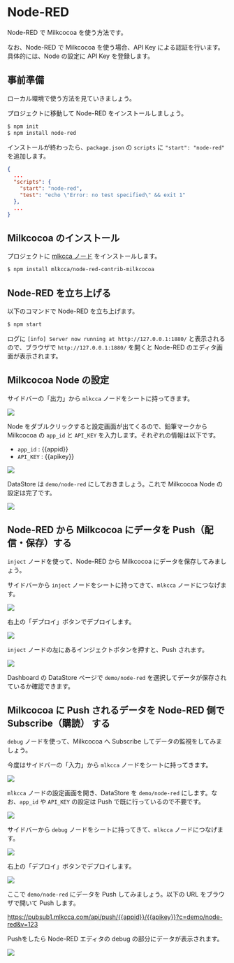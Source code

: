 # Node-RED

Node-RED で Milkcocoa を使う方法です。

なお、Node-RED で Milkcocoa を使う場合、API Key による認証を行います。具体的には、Node の設定に API Key を登録します。


## 事前準備

ローカル環境で使う方法を見ていきましょう。

プロジェクトに移動して Node-RED をインストールしましょう。

```bash
$ npm init
$ npm install node-red
```

インストールが終わったら、`package.json` の `scripts` に `"start": "node-red"` を追加します。

```json
{
  ...
  "scripts": {
    "start": "node-red",
    "test": "echo \"Error: no test specified\" && exit 1"
  },
  ...
}

```

## Milkcocoa のインストール

プロジェクトに [mlkcca ノード](https://github.com/mlkcca/node-red-contrib-mlkcca) をインストールします。

```bash
$ npm install mlkcca/node-red-contrib-milkcocoa
```

## Node-RED を立ち上げる

以下のコマンドで Node-RED を立ち上げます。

```bash
$ npm start
```

ログに `[info] Server now running at http://127.0.0.1:1880/` と表示されるので、ブラウザで `http://127.0.0.1:1880/` を開くと Node-RED のエディタ画面が表示されます。


## Milkcocoa Node の設定

サイドバーの「出力」から `mlkcca` ノードをシートに持ってきます。

![](/img/get-started-node-red-add-out.png)

Node をダブルクリックすると設定画面が出てくるので、鉛筆マークから Milkcocoa の `app_id` と `API_KEY` を入力します。それぞれの情報は以下です。

- `app_id` : {{appid}}
- `API_KEY` : {{apikey}}

![](/img/get-started-node-red-settings.png)

DataStore は `demo/node-red` にしておきましょう。これで Milkcocoa Node の設定は完了です。

![](/img/get-started-node-red-ds-out.png)


## Node-RED から Milkcocoa にデータを Push（配信・保存）する

`inject` ノードを使って、Node-RED から Milkcocoa にデータを保存してみましょう。

サイドバーから `inject` ノードをシートに持ってきて、`mlkcca` ノードにつなげます。

![](/img/get-started-node-red-inject.png)

右上の「デプロイ」ボタンでデプロイします。

![](/img/get-started-node-red-inject-deploy.png)

`inject` ノードの左にあるインジェクトボタンを押すと、Push されます。

![](/img/get-started-node-red-inject-trigger.png)

Dashboard の DataStore ページで `demo/node-red` を選択してデータが保存されているか確認できます。


## Milkcocoa に Push されるデータを Node-RED 側で Subscribe（購読） する

`debug` ノードを使って、Milkcocoa へ Subscribe してデータの監視をしてみましょう。

今度はサイドバーの「入力」から `mlkcca` ノードをシートに持ってきます。

![](/img/get-started-node-red-add-in.png)

`mlkcca` ノードの設定画面を開き、DataStore を `demo/node-red` にします。なお、`app_id` や `API_KEY` の設定は Push で既に行っているので不要です。

![](/img/get-started-node-red-ds-in.png)

サイドバーから `debug` ノードをシートに持ってきて、`mlkcca` ノードにつなげます。

![](/img/get-started-node-red-debug.png)

右上の「デプロイ」ボタンでデプロイします。

![](/img/get-started-node-red-debug-deploy.png)

ここで `demo/node-red` にデータを Push してみましょう。以下の URL をブラウザで開いて Push します。

<a target="_blank" href="https://pubsub1.mlkcca.com/api/push/{{appid}}/{{apikey}}?c=demo/node-red&v=123">https://pubsub1.mlkcca.com/api/push/{{appid}}/{{apikey}}?c=demo/node-red&v=123</a>

Pushをしたら Node-RED エディタの debug の部分にデータが表示されます。

![](/img/get-started-node-red-debug-view.png)